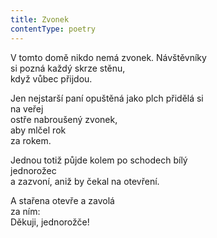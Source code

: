 ```yaml
---
title: Zvonek
contentType: poetry
---
```


V tomto domě nikdo nemá zvonek. Návštěvníky  
si pozná každý skrze stěnu,  
když vůbec přijdou.

Jen nejstarší paní opuštěná jako plch přidělá si  
na veřej  
ostře nabroušený zvonek,  
aby mlčel rok  
za rokem.

Jednou totiž půjde kolem po schodech bílý  
jednorožec  
a zazvoní, aniž by čekal na otevření.

A stařena otevře a zavolá  
za ním:  
Děkuji, jednorožče!

